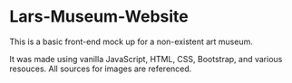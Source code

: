# Lars-Museum-Website

This is a basic front-end mock up for a non-existent art museum. 

It was made using vanilla JavaScript, HTML, CSS, Bootstrap, and various resouces. 
All sources for images are referenced.
